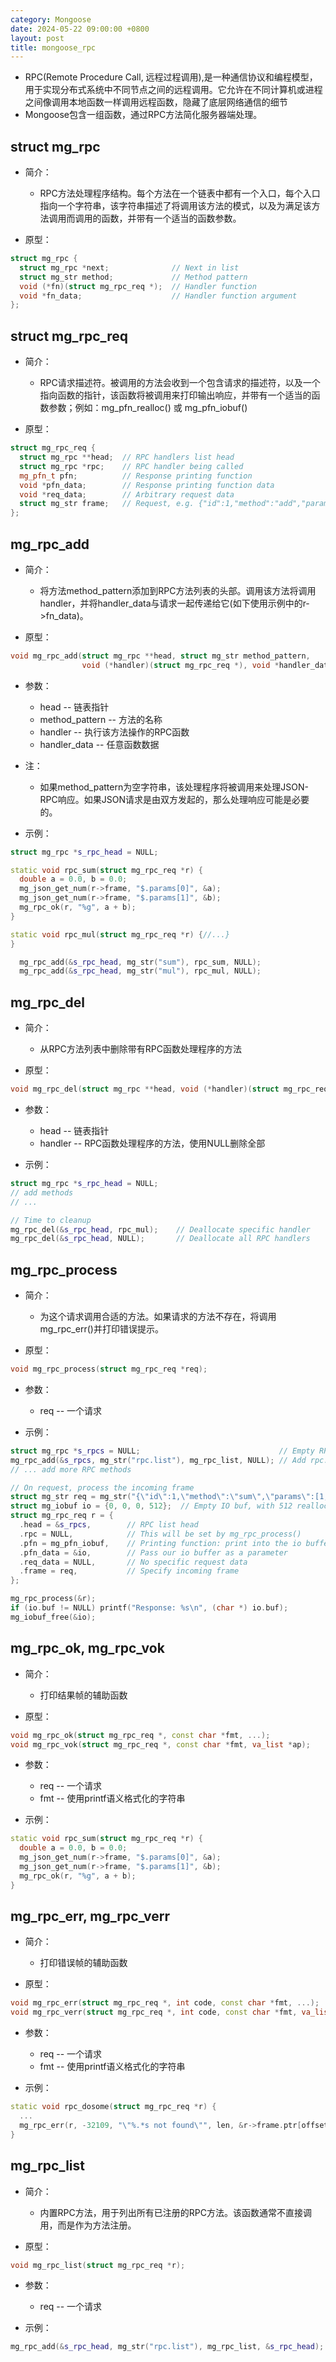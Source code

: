 ```yaml
---
category: Mongoose
date: 2024-05-22 09:00:00 +0800
layout: post
title: mongoose_rpc
---
```


+ RPC(Remote Procedure Call, 远程过程调用),是一种通信协议和编程模型，用于实现分布式系统中不同节点之间的远程调用。它允许在不同计算机或进程之间像调用本地函数一样调用远程函数，隐藏了底层网络通信的细节
+ Mongoose包含一组函数，通过RPC方法简化服务器端处理。

## struct mg_rpc 

+ 简介：
  + RPC方法处理程序结构。每个方法在一个链表中都有一个入口，每个入口指向一个字符串，该字符串描述了将调用该方法的模式，以及为满足该方法调用而调用的函数，并带有一个适当的函数参数。

+ 原型：
```cpp
struct mg_rpc {
  struct mg_rpc *next;              // Next in list
  struct mg_str method;             // Method pattern
  void (*fn)(struct mg_rpc_req *);  // Handler function
  void *fn_data;                    // Handler function argument
};
```

## struct mg_rpc_req 

+ 简介：
  + RPC请求描述符。被调用的方法会收到一个包含请求的描述符，以及一个指向函数的指针，该函数将被调用来打印输出响应，并带有一个适当的函数参数；例如：mg_pfn_realloc() 或 mg_pfn_iobuf()

+ 原型：
```cpp
struct mg_rpc_req {
  struct mg_rpc **head;  // RPC handlers list head
  struct mg_rpc *rpc;    // RPC handler being called
  mg_pfn_t pfn;          // Response printing function
  void *pfn_data;        // Response printing function data
  void *req_data;        // Arbitrary request data
  struct mg_str frame;   // Request, e.g. {"id":1,"method":"add","params":[1,2]}
};
```

## mg_rpc_add 

+ 简介：
  + 将方法method_pattern添加到RPC方法列表的头部。调用该方法将调用handler，并将handler_data与请求一起传递给它(如下使用示例中的r->fn_data)。

+ 原型：
```cpp
void mg_rpc_add(struct mg_rpc **head, struct mg_str method_pattern,
                void (*handler)(struct mg_rpc_req *), void *handler_data);
```

+ 参数：
  + head -- 链表指针
  + method_pattern -- 方法的名称
  + handler -- 执行该方法操作的RPC函数
  + handler_data -- 任意函数数据

+ 注：
  + 如果method_pattern为空字符串，该处理程序将被调用来处理JSON-RPC响应。如果JSON请求是由双方发起的，那么处理响应可能是必要的。

+ 示例：
```cpp
struct mg_rpc *s_rpc_head = NULL;

static void rpc_sum(struct mg_rpc_req *r) {
  double a = 0.0, b = 0.0;
  mg_json_get_num(r->frame, "$.params[0]", &a);
  mg_json_get_num(r->frame, "$.params[1]", &b);
  mg_rpc_ok(r, "%g", a + b);
}

static void rpc_mul(struct mg_rpc_req *r) {//...}
}

  mg_rpc_add(&s_rpc_head, mg_str("sum"), rpc_sum, NULL);
  mg_rpc_add(&s_rpc_head, mg_str("mul"), rpc_mul, NULL);
```

## mg_rpc_del 

+ 简介：
  + 从RPC方法列表中删除带有RPC函数处理程序的方法

+ 原型：
```cpp
void mg_rpc_del(struct mg_rpc **head, void (*handler)(struct mg_rpc_req *));
```

+ 参数：
  + head -- 链表指针
  + handler -- RPC函数处理程序的方法，使用NULL删除全部

+ 示例：
```cpp
struct mg_rpc *s_rpc_head = NULL;
// add methods
// ...

// Time to cleanup
mg_rpc_del(&s_rpc_head, rpc_mul);    // Deallocate specific handler
mg_rpc_del(&s_rpc_head, NULL);       // Deallocate all RPC handlers
```

## mg_rpc_process 

+ 简介：
  + 为这个请求调用合适的方法。如果请求的方法不存在，将调用mg_rpc_err()并打印错误提示。

+ 原型：
```cpp
void mg_rpc_process(struct mg_rpc_req *req);
```

+ 参数：
  + req -- 一个请求

+ 示例：
```cpp
struct mg_rpc *s_rpcs = NULL;                               // Empty RPC list head
mg_rpc_add(&s_rpcs, mg_str("rpc.list"), mg_rpc_list, NULL); // Add rpc.list
// ... add more RPC methods

// On request, process the incoming frame
struct mg_str req = mg_str("{\"id\":1,\"method\":\"sum\",\"params\":[1,2]}");
struct mg_iobuf io = {0, 0, 0, 512};  // Empty IO buf, with 512 realloc granularity
struct mg_rpc_req r = {
  .head = &s_rpcs,        // RPC list head
  .rpc = NULL,            // This will be set by mg_rpc_process()
  .pfn = mg_pfn_iobuf,    // Printing function: print into the io buffer
  .pfn_data = &io,        // Pass our io buffer as a parameter
  .req_data = NULL,       // No specific request data
  .frame = req,           // Specify incoming frame
};

mg_rpc_process(&r);
if (io.buf != NULL) printf("Response: %s\n", (char *) io.buf);
mg_iobuf_free(&io);
```

## mg_rpc_ok, mg_rpc_vok

+ 简介：
  + 打印结果帧的辅助函数

+ 原型：
```cpp
void mg_rpc_ok(struct mg_rpc_req *, const char *fmt, ...);
void mg_rpc_vok(struct mg_rpc_req *, const char *fmt, va_list *ap);
```

+ 参数：
  + req -- 一个请求
  + fmt -- 使用printf语义格式化的字符串

+ 示例：
```cpp
static void rpc_sum(struct mg_rpc_req *r) {
  double a = 0.0, b = 0.0;
  mg_json_get_num(r->frame, "$.params[0]", &a);
  mg_json_get_num(r->frame, "$.params[1]", &b);
  mg_rpc_ok(r, "%g", a + b);
}
```

## mg_rpc_err, mg_rpc_verr

+ 简介：
  + 打印错误帧的辅助函数

+ 原型：
```cpp
void mg_rpc_err(struct mg_rpc_req *, int code, const char *fmt, ...);
void mg_rpc_verr(struct mg_rpc_req *, int code, const char *fmt, va_list *);
```

+ 参数：
  + req -- 一个请求
  + fmt -- 使用printf语义格式化的字符串

+ 示例：
```cpp
static void rpc_dosome(struct mg_rpc_req *r) {
  ...
  mg_rpc_err(r, -32109, "\"%.*s not found\"", len, &r->frame.ptr[offset]);
}
```

## mg_rpc_list 

+ 简介：
  + 内置RPC方法，用于列出所有已注册的RPC方法。该函数通常不直接调用，而是作为方法注册。

+ 原型：
```cpp
void mg_rpc_list(struct mg_rpc_req *r);
```

+ 参数：
  + req -- 一个请求

+ 示例：
```cpp
mg_rpc_add(&s_rpc_head, mg_str("rpc.list"), mg_rpc_list, &s_rpc_head);
```